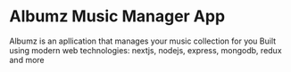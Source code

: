 # Albumz Music Manager App

Albumz is an apllication that manages your music collection for you
Built using modern web technologies: nextjs, nodejs, express, mongodb, redux and more
